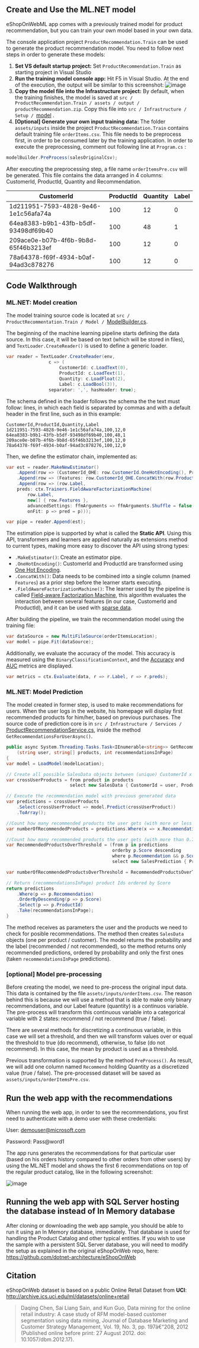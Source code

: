 ## Create and Use the ML.NET model

eShopOnWebML app comes with a previously trained model for product recommendation, but you can train your own model based in your own data. 

The console application project `ProductRecommendation.Train` can be used to generate the product recommendation model. You need to follow next steps in order to generate these models:

1) **Set VS default startup project:** Set `ProductRecommendation.Train` as starting project in Visual Studio
2) **Run the training model console app:** Hit F5 in Visual Studio. At the end of the execution, the output will be similar to this screenshot:
![image](/docs/images/train_console.png)
3) **Copy the model file into the Infrastructure project:** By default, when the training finishes, the model is saved at `src / ProductRecommendation.Train / assets / output / productRecommendation.zip`. Copy this file into  `src / Infrastructure / Setup / `[model](https://github.com/CESARDELATORRE/eShopOnWeb/tree/master/src/Infrastructure/Setup/model) .
4) **[Optional] Generate your own input training data:** The folder `assets/inputs` inside the project `ProductRecommendation.Train` contains default training file  `orderItems.csv`. This file needs to be preprocess first, in order to be consumed later by the training application. In order to execute the preprocessing, comment out following line at `Program.cs` :
```csharp
modelBuilder.PreProcess(salesOriginalCsv);
``` 
After executing the preprocessing step, a file name `orderItemsPre.csv` will be generated. This file contains the data arranged in 4 columns: CustomerId, ProductId, Quantity and Recommendation. 

|CustomerId|ProductId|Quantity|Label|
|----------|---------|--------|-----|
|1d211951-7593-4828-9e46-1e1c56afa74a|100|12|0|
|64ea8383-b9b1-43fb-b5df-93498df69b40|100|48|1|
|209ace0e-b07b-4f6b-9b8d-65f46b3213ef|100|12|0|
|78a64378-f69f-4934-b0af-94ad3c878276|100|12|0|

## Code Walkthrough

### ML.NET: Model creation
The model training source code is located at `src / ProductRecommentation.Train / Model / `[ModelBuilder.cs](https://github.com/CESARDELATORRE/eShopOnWeb/blob/master/src/ProductRecommendation.Train/Model/ModelBuilder.cs).

The beginning of the machine learning pipeline starts defining the data source. In this case, it will be based on text (which will be stored in files), and `TextLoader.CreateReader()` is used to define a generic loader.
```csharp
var reader = TextLoader.CreateReader(env,
                c => (
                    CustomerId: c.LoadText(0),
                    ProductId: c.LoadText(1),
                    Quantity: c.LoadFloat(2),
                    Label: c.LoadBool(3)),
                separator: ',', hasHeader: true);
```
The schema defined in the loader follows the schema the the text must follow: lines, in which each field is separated by commas and with a default header in the first line, such as in this example:
```csv
CustomerId,ProductId,Quantity,Label
1d211951-7593-4828-9e46-1e1c56afa74a,100,12,0
64ea8383-b9b1-43fb-b5df-93498df69b40,100,48,1
209ace0e-b07b-4f6b-9b8d-65f46b3213ef,100,12,0
78a64378-f69f-4934-b0af-94ad3c878276,100,12,0
```

Then, we define the estimator chain, implemented as:
```csharp
var est = reader.MakeNewEstimator()
    .Append(row => (CustomerId_OHE: row.CustomerId.OneHotEncoding(), ProductId_OHE: row.ProductId.OneHotEncoding(), row.Label))
    .Append(row => (Features: row.CustomerId_OHE.ConcatWith(row.ProductId_OHE), row.Label))
    .Append(row => (row.Label, 
    preds: ctx.Trainers.FieldAwareFactorizationMachine(
        row.Label, 
        new[] { row.Features }, 
        advancedSettings: ffmArguments => ffmArguments.Shuffle = false,
        onFit: p => pred = p)));

var pipe = reader.Append(est);
```

The estimation pipe is supported by what is called the **Static API**. Using this API, transformers and learners are applied  naturally as extensions method to current types, making more easy to discover the API using strong types:
* `.MakeEstimator()`: Create an estimator pipe.
* `.OneHotEncoding()`: CustomerId and ProductId are transformed using [One Hot Encoding](https://en.wikipedia.org/wiki/One-hot).
* `.ConcatWith()`: Data needs to be combined into a single column (named `Features`) as a prior step before the learner starts executing.
* `.FieldAwareFactorizationMachine()`: The learner used by the pipeline is called [Field-aware Factorization Machine](https://github.com/wschin/fast-ffm/blob/master/fast-ffm.pdf), this algorithm evaluates the interaction between several features (in our case, CustomerId and ProductId), and it can be used with [sparse data](https://en.wikipedia.org/wiki/Sparse_matrix).

After building the pipeline, we train the recommendation model using the training file:
```csharp
var dataSource = new MultiFileSource(orderItemsLocation);
var model = pipe.Fit(dataSource);
```

Additionally, we evaluate the accuracy of the model. This accuracy is measured using the `BinaryClassificationContext`, and the [Accuracy](https://en.wikipedia.org/wiki/Confusion_matrix) and [AUC](https://loneharoon.wordpress.com/2016/08/17/area-under-the-curve-auc-a-performance-metric/) metrics are displayed.
```csharp
var metrics = ctx.Evaluate(data, r => r.Label, r => r.preds);
```

### ML.NET: Model Prediction
The model created in former step, is used to make recommendations for users. When the user logs in the website, his homepage will display first recommended products for him/her, based on previous purchases.
The source code of prediction core is in `src / Infrastructure / Services / `[ProductRecommendationService.cs](https://github.com/CESARDELATORRE/eShopOnWeb/blob/master/src/Infrastructure/Services/ProductRecommendationService.cs), inside the method `GetRecommendationsForUserAsync()`.

```csharp
public async System.Threading.Tasks.Task<IEnumerable<string>> GetRecommendationsForUserAsync
    (string user, string[] products, int recommendationsInPage)
{
var model = LoadModel(modelLocation);

// Create all possible SalesData objects between (unique) CustomerId x ProductId (many)
var crossUserProducts = from product in products
                        select new SalesData { CustomerId = user, ProductId = product };

// Execute the recommendation model with previous generated data
var predictions = crossUserProducts
    .Select(crossUserProduct => model.Predict(crossUserProduct))
    .ToArray();

//Count how many recommended products the user gets (with more or less score..)
var numberOfRecommendedProducts = predictions.Where(x => x.Recommendation).Select(x => x.Recommendation).Count();

//Count how many recommended products the user gets (with more than 0.7 score..)
var RecommendedProductsOverThreshold = (from p in predictions
                                        orderby p.Score descending
                                        where p.Recommendation && p.Score > 0.7
                                        select new SalesPrediction { ProductId = p.ProductId, Score = p.Score, Recommendation = p.Recommendation });

var numberOfRecommendedProductsOverThreshold = RecommendedProductsOverThreshold.Count();

// Return (recommendationsInPage) product Ids ordered by Score
return predictions
    .Where(p => p.Recommendation)
    .OrderByDescending(p => p.Score)
    .Select(p => p.ProductId)
    .Take(recommendationsInPage);
}
```

The method receives as parameters the user and the products we need to check for posible recommendations. The method then creates `SalesData` objects (one per product / customer). The model returns the probability and the label (recommended / not recommended), so the method returns only recommended predictions, ordered by probability and only the first ones (taken `recommendationsInPage` predictions).

### [optional] Model pre-processing 
Before creating the model, we need to pre-process the original input data. This data is contained by the file `assets/inputs/orderItems.csv`.  The reason behind this is because we will use a method that is able to make only binary recommendations, and our Label feature (quantity) is a continuos variable. The pre-process will transform this continuous variable into a categorical variable with 2 states: recommend / not recommend (true / false).

There are several methods for discretizing a continuous variable, in this case we will set a threshold, and then we will transform values over or equal the threshold to true (do recommend), otherwise, to false (do not recommend). In this case, the mean by product is used as a threshold. 

Previous transformation is supported by the method `PreProcess()`. As result, we will add one column named `Recommend` holding Quantity as a discretized value (true / false). The pre-processed dataset will be saved as `assets/inputs/orderItemsPre.csv`.


## Run the web app with the recommendations

When running the web app, in order to see the recommendations, you first need to authenticate with a demo user with these credentials:

User: demouser@microsoft.com

Password: Pass@word1

The app runs generates the recommendations for that particular user (based on his orders history compared to other orders from other users) by using the ML.NET model and shows the first 6 recommendations on top of the regular product catalog, like in the following screenshot:

![image](https://user-images.githubusercontent.com/1712635/45646295-bc6dff00-ba77-11e8-8dd8-e8417c309a8c.png)

## Running the web app with SQL Server hosting the database instead of In Memory database

After cloning or downloading the web app sample, you should be able to run it using an In Memory database, immediately. That database is used for handling the Product Catalog and other typical entities. If you wish to use the sample with a persistent SQL Server database, you will need to modify the setup as explained in the original eShopOnWeb repo, here: https://github.com/dotnet-architecture/eShopOnWeb 

## Citation
eShopOnWeb dataset is based on a public Online Retail Dataset from **UCI**: http://archive.ics.uci.edu/ml/datasets/online+retail
> Daqing Chen, Sai Liang Sain, and Kun Guo, Data mining for the online retail industry: A case study of RFM model-based customer segmentation using data mining, Journal of Database Marketing and Customer Strategy Management, Vol. 19, No. 3, pp. 197â€“208, 2012 (Published online before print: 27 August 2012. doi: 10.1057/dbm.2012.17).

